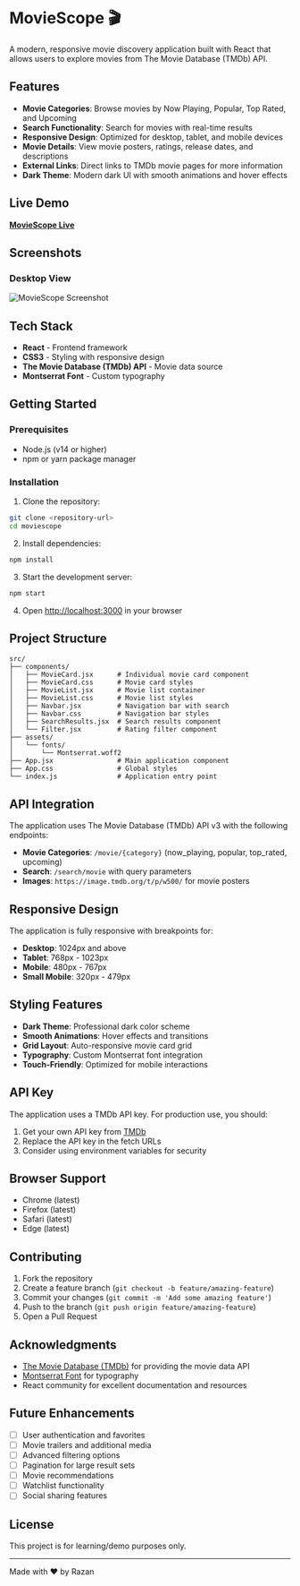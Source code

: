 # MovieScope 🎬

A modern, responsive movie discovery application built with React that allows users to explore movies from The Movie Database (TMDb) API.

## Features

- **Movie Categories**: Browse movies by Now Playing, Popular, Top Rated, and Upcoming
- **Search Functionality**: Search for movies with real-time results
- **Responsive Design**: Optimized for desktop, tablet, and mobile devices
- **Movie Details**: View movie posters, ratings, release dates, and descriptions
- **External Links**: Direct links to TMDb movie pages for more information
- **Dark Theme**: Modern dark UI with smooth animations and hover effects

## Live Demo

**[MovieScope Live](https://rllz0.github.io/movie_scopejs/)**

## Screenshots

### Desktop View
![MovieScope Screenshot](./src/assets/MovieScope.png)

## Tech Stack

- **React** - Frontend framework
- **CSS3** - Styling with responsive design
- **The Movie Database (TMDb) API** - Movie data source
- **Montserrat Font** - Custom typography

## Getting Started

### Prerequisites

- Node.js (v14 or higher)
- npm or yarn package manager

### Installation

1. Clone the repository:
```bash
git clone <repository-url>
cd moviescope
```

2. Install dependencies:
```bash
npm install
```

3. Start the development server:
```bash
npm start
```

4. Open [http://localhost:3000](http://localhost:3000) in your browser

## Project Structure

```
src/
├── components/
│   ├── MovieCard.jsx      # Individual movie card component
│   ├── MovieCard.css      # Movie card styles
│   ├── MovieList.jsx      # Movie list container
│   ├── MovieList.css      # Movie list styles
│   ├── Navbar.jsx         # Navigation bar with search
│   ├── Navbar.css         # Navigation bar styles
│   ├── SearchResults.jsx  # Search results component
│   └── Filter.jsx         # Rating filter component
├── assets/
│   └── fonts/
│       └── Montserrat.woff2
├── App.jsx                # Main application component
├── App.css                # Global styles
└── index.js               # Application entry point
```

## API Integration

The application uses The Movie Database (TMDb) API v3 with the following endpoints:

- **Movie Categories**: `/movie/{category}` (now_playing, popular, top_rated, upcoming)
- **Search**: `/search/movie` with query parameters
- **Images**: `https://image.tmdb.org/t/p/w500/` for movie posters

## Responsive Design

The application is fully responsive with breakpoints for:
- **Desktop**: 1024px and above
- **Tablet**: 768px - 1023px
- **Mobile**: 480px - 767px
- **Small Mobile**: 320px - 479px

## Styling Features

- **Dark Theme**: Professional dark color scheme
- **Smooth Animations**: Hover effects and transitions
- **Grid Layout**: Auto-responsive movie card grid
- **Typography**: Custom Montserrat font integration
- **Touch-Friendly**: Optimized for mobile interactions

## API Key

The application uses a TMDb API key. For production use, you should:
1. Get your own API key from [TMDb](https://www.themoviedb.org/settings/api)
2. Replace the API key in the fetch URLs
3. Consider using environment variables for security

## Browser Support

- Chrome (latest)
- Firefox (latest)
- Safari (latest)
- Edge (latest)

## Contributing

1. Fork the repository
2. Create a feature branch (`git checkout -b feature/amazing-feature`)
3. Commit your changes (`git commit -m 'Add some amazing feature'`)
4. Push to the branch (`git push origin feature/amazing-feature`)
5. Open a Pull Request

## Acknowledgments

- [The Movie Database (TMDb)](https://www.themoviedb.org/) for providing the movie data API
- [Montserrat Font](https://fonts.google.com/specimen/Montserrat) for typography
- React community for excellent documentation and resources

## Future Enhancements

- [ ] User authentication and favorites
- [ ] Movie trailers and additional media
- [ ] Advanced filtering options
- [ ] Pagination for large result sets
- [ ] Movie recommendations
- [ ] Watchlist functionality
- [ ] Social sharing features

## License

This project is for learning/demo purposes only.

---

Made with ❤️ by Razan
